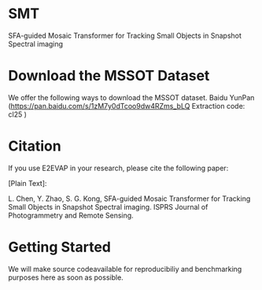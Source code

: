 # SMT
SFA-guided Mosaic Transformer for Tracking Small Objects in Snapshot Spectral imaging

# Download the MSSOT Dataset
We offer the following ways to download the MSSOT dataset.
Baidu YunPan (https://pan.baidu.com/s/1zM7y0dTcoo9dw4RZms_bLQ Extraction code: cl25 )


# Citation
If you use E2EVAP in your research, please cite the following paper:

[Plain Text]: 

L. Chen, Y. Zhao, S. G. Kong, SFA-guided Mosaic Transformer for Tracking Small Objects in Snapshot Spectral imaging. ISPRS Journal of Photogrammetry and Remote Sensing.

# Getting Started
We will make source codeavailable for reproducibiliy and benchmarking purposes here as soon as possible.
